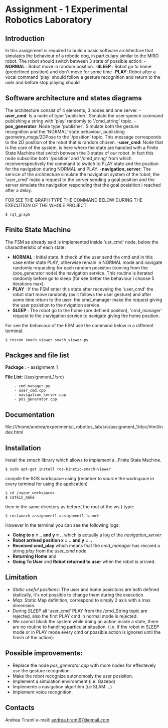 # Assignment - 1 Experimental Robotics Laboratory
## Introduction
In this assignment is required to build a basic software architecture that simulates the behaviour of a robotic dog, in particulary similar to the MIRO robot. The robot should switch between 3 state of possible action:
 -__NORMAL__ : Robot move in random position.
 -__SLEEP__ : Robot go to home (predefined position) and don't move for some time
 -__PLAY__: Robot after a vocal command 'play' should follow a gesture recognition and return to the user and before stop playing should 
## Software architecture and states diagrams 
The architecture consist of 4 elements, 3 nodes and one server. 
 -__user_cmd__: Is a node of type 'publisher'. Simulate the user speech command publishing a string with 'play' randomly to '/cmd_string' topic.
 -__pos_generator__: Node type 'publisher'. Simulate both the gesture recognition and the 'NORMAL' state behaviour, publishing geometry_msgs/2DPose to the '/position' topic. This message corresponds to the 2D position of the robot that is random chosen.
 -__user_cmd__: Node that is the core of the system, is here where the state are handled with a Finite State Machine that switch between the 3 states of our robot. In fact this node subscribe both '/position' and '/cmd_string' from which receiverespectively the command to switch to PLAY state and the position for the navigation during NORMAL and PLAY.
 -__navigation_server__: The service of the architecture simulate the navigation system of the robot, the 'user_cmd' make a request to the server sending a goal position and the server simulate the navigation responding that the goal posisition i reached after a delay.

FOR SEE THE GRAPH TYPE THE COMMAND BELOW DURING THE EXECUTION OF THE WHOLE PROJECT

```
$ rqt_graph
```


## Finite State Machine 
The FSM as already said is implemented inside 'usr_cmd' node, below the charactheristic of each state:  
* __NORMAL__ : Initial state. It check uf the user send the cmd and in this case enter state PLAY, otherwise remain in NORMAL mode and navigate randomly requesting for each random posisiton (coming from the /pos_generator node) the navigation service. This routine is iterated randomly before go to sleep (for see better the behaviour i choose 5 iterations max).
* __PLAY__ : If the FSM enter this state after receveing the 'user_cmd' the robot start move randomly (as it follows the user gesture) and after some time return to the user: the cmd_manager make the request giving the user posistion to the nvigation service.
* __SLEEP__ : The robot go to the home (pre defined positon), 'cmd_manager' request to the /navigation service to navigate giving the home position.

For see the behaviour of the FSM use the command below in a different terminal.
```
$ rosrun smach_viewer smach_viewer.py
```

## Packges and file list

 __Package__ : - assignment_1

 __File List__: (/assignment_1/src)

		- cmd_manager.py
		- user_cmd.cpp
		- navigation_server.cpp
		- pos_generator.cpp
		
## Documentation
file:///home/andrea/experimental_robotics_lab/src/assignment_1/doc/html/index.html
		
## Installation
Install the _smach_ library which allows to implement a _Finite State Machine.
```
$ sudo apt-get install ros-kinetic-smach-viewer
```
compile the ROS workspace using (remeber to source the workspace in every terminal for using the application)
```
$ cd /<your_workspace>
$ catkin_make
```
then in the same directory as before( the root of the ws ) type:
```
$ roslaunch assignment1 assignment1.launch
```
However in the terminal you can see the following logs:
- __Going to x = .. and y = ..__ which is actually a log of the _navigation_server_  
- __Robot arrived position x = .. and y = ..__ 
- __Received cmd_play__ which means that the _cmd_manager_ has recived a string _play_ from the _user_cmd_ node
- __Returning Home__ and 
- __Going To User__ and __Robot returned to user__ when the robot is arrived.


## Limitation
- _Static useful positions_: The user and home posisitons are both defined statically, it's not possible to change them during the execution
- _Map_:  Static Map definition, correspond to simply 2 axis with a max dimension.
- During _SLEEP_ all 'user_cmd' PLAY from the /cmd_String topic are rejected, also the first PLAY cmd in normal mode is rejected.
- We cannot block the system while doing an action inside a state, there are no routine to handling particular situation. (i.e. if the robot in SLEEP mode or in PLAY mode every cmd or possible action is ignored until the finish of the action):


## Possible improvements:
- Replace the node _pos_generator.cpp_ with more nodes for effectevely use the gesture recognition.
- Make the robot recognize autonomosly the user posisiton. 
- Implement a simulation environment (i.e. Gazebo) 
- Implemente a navigation algortihm (i.e SLAM ...)
- Implement voice recognition. 
## Contacts
Andrea Tiranti e-mail: andrea.tiranti97@gmail.com

